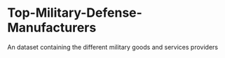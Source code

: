 # Top-Military-Defense-Manufacturers
An dataset containing the different military goods and services providers
